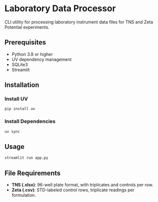 # Laboratory Data Processor

CLI utility for processing laboratory instrument data files for TNS and Zeta Potential experiments.

## Prerequisites
- Python 3.8 or higher  
- UV dependency management  
- SQLite3
- Streamlit

## Installation

### Install UV
```bash
pip install uv
```

### Install Dependencies
```bash
uv sync
```

## Usage
```bash
streamlit run app.py
```


## File Requirements
- **TNS (.xlsx)**: 96-well plate format, with triplicates and controls per row.  
- **Zeta (.csv)**: STD-labeled control rows, triplicate readings per formulation.  
